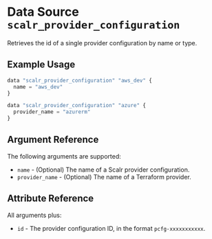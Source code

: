 
# Data Source `scalr_provider_configuration` 

Retrieves the id of a single provider configuration by name or type.

## Example Usage

```javascript
data "scalr_provider_configuration" "aws_dev" {
  name = "aws_dev"
}

data "scalr_provider_configuration" "azure" {
  provider_name = "azurerm"
}
```

## Argument Reference

The following arguments are supported:

* `name` - (Optional) The name of a Scalr provider configuration.
* `provider_name` - (Optional) The name of a Terraform provider.

## Attribute Reference

All arguments plus:

* `id` - The provider configuration ID, in the format `pcfg-xxxxxxxxxxx`.